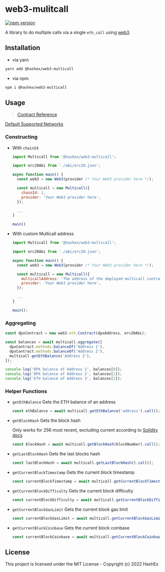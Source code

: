 # web3-mulitcall

[![npm version](https://badge.fury.io/js/%40hashex%2Fweb3-multicall.svg)](https://badge.fury.io/js/%40hashex%2Fweb3-multicall)

A library to do multiple calls via a single `eth_call` using [web3](https://github.com/ChainSafe/web3.js).

## Installation

- via yarn

```bash
yarn add @hashex/web3-multicall
```

- via npm

```bash
npm i @hashex/web3-multicall
```

## Usage

> [Contract Reference](/src/contract/Multicall.sol)

[Default Supported Networks](./SUPPORTED_NETWORKS.md)

### Constructing

- With `chainId`

  ```js
  import Multicall from '@hashex/web3-multicall';

  import erc20Abi from './abi/erc20.json';

  async function main() {
    const web3 = new Web3(provider /* Your Web3 provider here */);

    const multicall = new Multicall({
      chainId: 1,
      provider: 'Your Web3 provider here',
    });

    ...
  }

  main()
  ```

- With custom Multicall address

  ```js
  import Multicall from '@hashex/web3-multicall';

  import erc20Abi from './abi/erc20.json';

  async function main() {
    const web3 = new Web3(provider /* Your Web3 provider here */);

    const multicall = new Multicall({
      multicallAddress: 'The address of the deployed multicall contract',
      provider: 'Your Web3 provider here',
    });

    ...
  }

  main();
  ```

### Aggregating

```js
const dpxContract = new web3.eth.Contract(dpxAddress, erc20Abi);

const balances = await multicall.aggregate([
  dpxContract.methods.balanceOf('Address 1'),
  dpxContract.methods.balanceOf('Address 2'),
  multicall.getEthBalance('Address 3'),
]);

console.log('DPX balance of Address 1', balances[0]);
console.log('DPX balance of Address 2', balances[1]);
console.log('ETH balance of Address 3', balances[2]);
```

### Helper Functions

- `getEthBalance`
  Gets the ETH balance of an address

  ```js
  const ethBalance = await multicall.getEthBalance('address').call();
  ```

- `getBlockHash`
  Gets the block hash

  Only works for 256 most recent, excluding current according to [Solidity docs](https://docs.soliditylang.org/en/v0.4.24/units-and-global-variables.html#block-and-transaction-properties)

  ```js
  const blockHash = await multicall.getBlockHash(blockNumber).call();
  ```

- `getLastBlockHash`
  Gets the last blocks hash

  ```js
  const lastBlockHash = await multicall.getLastBlockHash().call();
  ```

- `getCurrentBlockTimestamp`
  Gets the current block timestamp

  ```js
  const currentBlockTimestamp = await multicall.getCurrentBlockTimestamp().call();
  ```

- `getCurrentBlockDifficulty`
  Gets the current block difficulty

  ```js
  const currentBlockDifficulty = await multicall.getCurrentBlockDifficulty().call();
  ```

- `getCurrentBlockGasLimit`
  Gets the current block gas limit

  ```js
  const currentBlockGasLimit = await multicall.getCurrentBlockGasLimit().call();
  ```

- `getCurrentBlockCoinbase`
  Gets the current block coinbase

  ```js
  const currentBlockCoinbase = await multicall.getCurrentBlockCoinbase().call();
  ```

## License

This project is licensed under the MIT License - Copyright (c) 2022 HashEx
